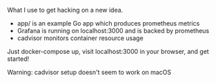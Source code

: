 What I use to get hacking on a new idea.

- app/ is an example Go app which produces prometheus metrics
- Grafana is running on localhost:3000 and is backed by prometheus
- cadvisor monitors container resource usage

Just docker-compose up, visit localhost:3000 in your browser, and get started!

Warning: cadvisor setup doesn't seem to work on macOS
